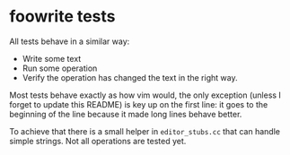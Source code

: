 # foowrite tests

All tests behave in a similar way:

- Write some text
- Run some operation
- Verify the operation has changed the text in the right way.

Most tests behave exactly as how vim would, the only exception (unless I forget to update this README)
is key up on the first line: it goes to the beginning of the line because it made long lines behave
better.

To achieve that there is a small helper in `editor_stubs.cc` that can handle simple strings.
Not all operations are tested yet.